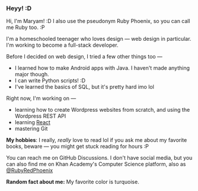### Heyy! :D
Hi, I'm Maryam! :D I also use the pseudonym Ruby Phoenix, so you can call me Ruby too. :P

I'm a homeschooled teenager who loves design — web design in particular. I'm working to become a full-stack developer. 

Before I decided on web design, I tried a few other things too —
* I learned how to make Android apps with Java. I haven't made anything major though.
* I can write Python scripts! :D
* I've learned the basics of SQL, but it's pretty hard imo lol

Right now, I'm working on —
* learning how to create Wordpress websites from scratch, and using the Wordpress REST API
* learning [React](https://reactjs.org/)
* mastering Git

**My hobbies**: I really, _really_ love to read lol if you ask me about my favorite books, beware — you might get stuck reading for hours :P

You can reach me on GitHub Discussions. I don't have social media, but you can also find me on Khan Academy's Computer Science platform, also as [@RubyRedPhoenix](https://www.khanacademy.org/profile/RubyRedPhoenix/)

**Random fact about me:** My favorite color is turquoise.

<!--
- 🔭 I’m currently working on ...
- 🌱 I’m currently learning ...
- 👯 I’m looking to collaborate on ...
- 🤔 I’m looking for help with ...
- 💬 Ask me about ...
- 📫 How to reach me: ...
- 😄 Pronouns: ...
- ⚡ Fun fact: ...
-->
